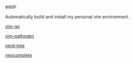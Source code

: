 #WIP

Automatically build and install my personal vim environment.

[vim-go](https://github.com/fatih/vim-go)

[vim-pathogen](https://github.com/tpope/vim-pathogen)

[nerd-tree](https://github.com/scrooloose/nerdtree)

[neocomplete](https://github.com/Shougo/neocomplete.vim)
